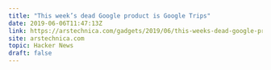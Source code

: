 ```yaml
---
title: "This week’s dead Google product is Google Trips"
date: 2019-06-06T11:47:13Z
link: https://arstechnica.com/gadgets/2019/06/this-weeks-dead-google-product-is-google-trips-may-it-rest-in-peace/?utm_medium=RSS&utm_source=hune
site: arstechnica.com
topic: Hacker News
draft: false
---
```

